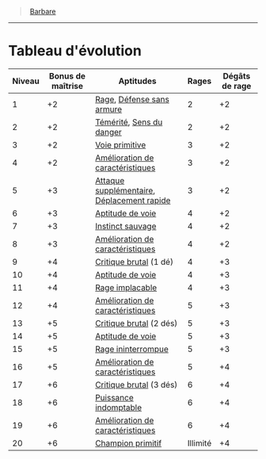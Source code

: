 ﻿---
!ClassEvolutionItem
Name: Tableau d'évolution
Table: >+
  |Niveau|Bonus <!--br-->de <!--br-->maîtrise|Aptitudes|Rages|Dégâts <!--br-->de <!--br-->rage|

  |---|---|---|---|---|

  |1|+2|[Rage](hd_barbarian_rage.md), <!--br-->[Défense sans armure](hd_barbarian_defense_sans_armure.md)|2|+2|

  |2|+2|[Témérité](hd_barbarian_temerite.md), <!--br-->[Sens du danger](hd_barbarian_sens_du_danger.md)|2|+2|

  |3|+2|[Voie primitive](hd_barbarian_voie_primitive.md)|3|+2|

  |4|+2|[Amélioration de <!--br-->caractéristiques](hd_barbarian_amelioration_de_caracteristiques.md)|3|+2|

  |5|+3|[Attaque supplémentaire](hd_barbarian_attaque_supplementaire.md), <!--br-->[Déplacement rapide](hd_barbarian_deplacement_rapide.md)|3|+2|

  |6|+3|[Aptitude de voie](hd_barbarian_voie_primitive.md)|4|+2|

  |7|+3|[Instinct sauvage](hd_barbarian_instinct_sauvage.md)|4|+2|

  |8|+3|[Amélioration de <!--br-->caractéristiques](hd_barbarian_amelioration_de_caracteristiques.md)|4|+2|

  |9|+4|[Critique brutal](hd_barbarian_critique_brutal.md) (1 dé)|4|+3|

  |10|+4|[Aptitude de voie](hd_barbarian_voie_primitive.md)|4|+3|

  |11|+4|[Rage implacable](hd_barbarian_rage_implacable.md)|4|+3|

  |12|+4|[Amélioration de <!--br-->caractéristiques](hd_barbarian_amelioration_de_caracteristiques.md)|5|+3|

  |13|+5|[Critique brutal](hd_barbarian_critique_brutal.md) (2 dés)|5|+3|

  |14|+5|[Aptitude de voie](hd_barbarian_voie_primitive.md)|5|+3|

  |15|+5|[Rage ininterrompue](hd_barbarian_rage_ininterrompue.md)|5|+3|

  |16|+5|[Amélioration de <!--br-->caractéristiques](hd_barbarian_amelioration_de_caracteristiques.md)|5|+4|

  |17|+6|[Critique brutal](hd_barbarian_critique_brutal.md) (3 dés)|6|+4|

  |18|+6|[Puissance indomptable](hd_barbarian_puissance_indomptable.md)|6|+4|

  |19|+6|[Amélioration de <!--br-->caractéristiques](hd_barbarian_amelioration_de_caracteristiques.md)|6|+4|

  |20|+6|[Champion primitif](hd_barbarian_champion_primitif.md)|Illimité|+4|

Id: barbarian_hd.md#tableau-dévolution
ParentLink: barbarian_hd.md#barbare
ParentName: Barbare
NameLevel: 1
Attributes:
  Name: Tableau d'évolution
  Markdown: >+
    # <!--Name-->Tableau d'évolution<!--/Name-->


    |Niveau|Bonus <!--br-->de <!--br-->maîtrise|Aptitudes|Rages|Dégâts <!--br-->de <!--br-->rage|

    |---|---|---|---|---|

    |1|+2|[Rage](hd_barbarian_rage.md), <!--br-->[Défense sans armure](hd_barbarian_defense_sans_armure.md)|2|+2|

    |2|+2|[Témérité](hd_barbarian_temerite.md), <!--br-->[Sens du danger](hd_barbarian_sens_du_danger.md)|2|+2|

    |3|+2|[Voie primitive](hd_barbarian_voie_primitive.md)|3|+2|

    |4|+2|[Amélioration de <!--br-->caractéristiques](hd_barbarian_amelioration_de_caracteristiques.md)|3|+2|

    |5|+3|[Attaque supplémentaire](hd_barbarian_attaque_supplementaire.md), <!--br-->[Déplacement rapide](hd_barbarian_deplacement_rapide.md)|3|+2|

    |6|+3|[Aptitude de voie](hd_barbarian_voie_primitive.md)|4|+2|

    |7|+3|[Instinct sauvage](hd_barbarian_instinct_sauvage.md)|4|+2|

    |8|+3|[Amélioration de <!--br-->caractéristiques](hd_barbarian_amelioration_de_caracteristiques.md)|4|+2|

    |9|+4|[Critique brutal](hd_barbarian_critique_brutal.md) (1 dé)|4|+3|

    |10|+4|[Aptitude de voie](hd_barbarian_voie_primitive.md)|4|+3|

    |11|+4|[Rage implacable](hd_barbarian_rage_implacable.md)|4|+3|

    |12|+4|[Amélioration de <!--br-->caractéristiques](hd_barbarian_amelioration_de_caracteristiques.md)|5|+3|

    |13|+5|[Critique brutal](hd_barbarian_critique_brutal.md) (2 dés)|5|+3|

    |14|+5|[Aptitude de voie](hd_barbarian_voie_primitive.md)|5|+3|

    |15|+5|[Rage ininterrompue](hd_barbarian_rage_ininterrompue.md)|5|+3|

    |16|+5|[Amélioration de <!--br-->caractéristiques](hd_barbarian_amelioration_de_caracteristiques.md)|5|+4|

    |17|+6|[Critique brutal](hd_barbarian_critique_brutal.md) (3 dés)|6|+4|

    |18|+6|[Puissance indomptable](hd_barbarian_puissance_indomptable.md)|6|+4|

    |19|+6|[Amélioration de <!--br-->caractéristiques](hd_barbarian_amelioration_de_caracteristiques.md)|6|+4|

    |20|+6|[Champion primitif](hd_barbarian_champion_primitif.md)|Illimité|+4|

  Table: >+
    |Niveau|Bonus <!--br-->de <!--br-->maîtrise|Aptitudes|Rages|Dégâts <!--br-->de <!--br-->rage|

    |---|---|---|---|---|

    |1|+2|[Rage](hd_barbarian_rage.md), <!--br-->[Défense sans armure](hd_barbarian_defense_sans_armure.md)|2|+2|

    |2|+2|[Témérité](hd_barbarian_temerite.md), <!--br-->[Sens du danger](hd_barbarian_sens_du_danger.md)|2|+2|

    |3|+2|[Voie primitive](hd_barbarian_voie_primitive.md)|3|+2|

    |4|+2|[Amélioration de <!--br-->caractéristiques](hd_barbarian_amelioration_de_caracteristiques.md)|3|+2|

    |5|+3|[Attaque supplémentaire](hd_barbarian_attaque_supplementaire.md), <!--br-->[Déplacement rapide](hd_barbarian_deplacement_rapide.md)|3|+2|

    |6|+3|[Aptitude de voie](hd_barbarian_voie_primitive.md)|4|+2|

    |7|+3|[Instinct sauvage](hd_barbarian_instinct_sauvage.md)|4|+2|

    |8|+3|[Amélioration de <!--br-->caractéristiques](hd_barbarian_amelioration_de_caracteristiques.md)|4|+2|

    |9|+4|[Critique brutal](hd_barbarian_critique_brutal.md) (1 dé)|4|+3|

    |10|+4|[Aptitude de voie](hd_barbarian_voie_primitive.md)|4|+3|

    |11|+4|[Rage implacable](hd_barbarian_rage_implacable.md)|4|+3|

    |12|+4|[Amélioration de <!--br-->caractéristiques](hd_barbarian_amelioration_de_caracteristiques.md)|5|+3|

    |13|+5|[Critique brutal](hd_barbarian_critique_brutal.md) (2 dés)|5|+3|

    |14|+5|[Aptitude de voie](hd_barbarian_voie_primitive.md)|5|+3|

    |15|+5|[Rage ininterrompue](hd_barbarian_rage_ininterrompue.md)|5|+3|

    |16|+5|[Amélioration de <!--br-->caractéristiques](hd_barbarian_amelioration_de_caracteristiques.md)|5|+4|

    |17|+6|[Critique brutal](hd_barbarian_critique_brutal.md) (3 dés)|6|+4|

    |18|+6|[Puissance indomptable](hd_barbarian_puissance_indomptable.md)|6|+4|

    |19|+6|[Amélioration de <!--br-->caractéristiques](hd_barbarian_amelioration_de_caracteristiques.md)|6|+4|

    |20|+6|[Champion primitif](hd_barbarian_champion_primitif.md)|Illimité|+4|

AttributesDictionary: >+
  Name: Tableau d'évolution

  Markdown: >+

    # <!--Name-->Tableau d'évolution<!--/Name-->





    |Niveau|Bonus <!--br-->de <!--br-->maîtrise|Aptitudes|Rages|Dégâts <!--br-->de <!--br-->rage|



    |---|---|---|---|---|



    |1|+2|[Rage](hd_barbarian_rage.md), <!--br-->[Défense sans armure](hd_barbarian_defense_sans_armure.md)|2|+2|



    |2|+2|[Témérité](hd_barbarian_temerite.md), <!--br-->[Sens du danger](hd_barbarian_sens_du_danger.md)|2|+2|



    |3|+2|[Voie primitive](hd_barbarian_voie_primitive.md)|3|+2|



    |4|+2|[Amélioration de <!--br-->caractéristiques](hd_barbarian_amelioration_de_caracteristiques.md)|3|+2|



    |5|+3|[Attaque supplémentaire](hd_barbarian_attaque_supplementaire.md), <!--br-->[Déplacement rapide](hd_barbarian_deplacement_rapide.md)|3|+2|



    |6|+3|[Aptitude de voie](hd_barbarian_voie_primitive.md)|4|+2|



    |7|+3|[Instinct sauvage](hd_barbarian_instinct_sauvage.md)|4|+2|



    |8|+3|[Amélioration de <!--br-->caractéristiques](hd_barbarian_amelioration_de_caracteristiques.md)|4|+2|



    |9|+4|[Critique brutal](hd_barbarian_critique_brutal.md) (1 dé)|4|+3|



    |10|+4|[Aptitude de voie](hd_barbarian_voie_primitive.md)|4|+3|



    |11|+4|[Rage implacable](hd_barbarian_rage_implacable.md)|4|+3|



    |12|+4|[Amélioration de <!--br-->caractéristiques](hd_barbarian_amelioration_de_caracteristiques.md)|5|+3|



    |13|+5|[Critique brutal](hd_barbarian_critique_brutal.md) (2 dés)|5|+3|



    |14|+5|[Aptitude de voie](hd_barbarian_voie_primitive.md)|5|+3|



    |15|+5|[Rage ininterrompue](hd_barbarian_rage_ininterrompue.md)|5|+3|



    |16|+5|[Amélioration de <!--br-->caractéristiques](hd_barbarian_amelioration_de_caracteristiques.md)|5|+4|



    |17|+6|[Critique brutal](hd_barbarian_critique_brutal.md) (3 dés)|6|+4|



    |18|+6|[Puissance indomptable](hd_barbarian_puissance_indomptable.md)|6|+4|



    |19|+6|[Amélioration de <!--br-->caractéristiques](hd_barbarian_amelioration_de_caracteristiques.md)|6|+4|



    |20|+6|[Champion primitif](hd_barbarian_champion_primitif.md)|Illimité|+4|



  Table: >+

    |Niveau|Bonus <!--br-->de <!--br-->maîtrise|Aptitudes|Rages|Dégâts <!--br-->de <!--br-->rage|



    |---|---|---|---|---|



    |1|+2|[Rage](hd_barbarian_rage.md), <!--br-->[Défense sans armure](hd_barbarian_defense_sans_armure.md)|2|+2|



    |2|+2|[Témérité](hd_barbarian_temerite.md), <!--br-->[Sens du danger](hd_barbarian_sens_du_danger.md)|2|+2|



    |3|+2|[Voie primitive](hd_barbarian_voie_primitive.md)|3|+2|



    |4|+2|[Amélioration de <!--br-->caractéristiques](hd_barbarian_amelioration_de_caracteristiques.md)|3|+2|



    |5|+3|[Attaque supplémentaire](hd_barbarian_attaque_supplementaire.md), <!--br-->[Déplacement rapide](hd_barbarian_deplacement_rapide.md)|3|+2|



    |6|+3|[Aptitude de voie](hd_barbarian_voie_primitive.md)|4|+2|



    |7|+3|[Instinct sauvage](hd_barbarian_instinct_sauvage.md)|4|+2|



    |8|+3|[Amélioration de <!--br-->caractéristiques](hd_barbarian_amelioration_de_caracteristiques.md)|4|+2|



    |9|+4|[Critique brutal](hd_barbarian_critique_brutal.md) (1 dé)|4|+3|



    |10|+4|[Aptitude de voie](hd_barbarian_voie_primitive.md)|4|+3|



    |11|+4|[Rage implacable](hd_barbarian_rage_implacable.md)|4|+3|



    |12|+4|[Amélioration de <!--br-->caractéristiques](hd_barbarian_amelioration_de_caracteristiques.md)|5|+3|



    |13|+5|[Critique brutal](hd_barbarian_critique_brutal.md) (2 dés)|5|+3|



    |14|+5|[Aptitude de voie](hd_barbarian_voie_primitive.md)|5|+3|



    |15|+5|[Rage ininterrompue](hd_barbarian_rage_ininterrompue.md)|5|+3|



    |16|+5|[Amélioration de <!--br-->caractéristiques](hd_barbarian_amelioration_de_caracteristiques.md)|5|+4|



    |17|+6|[Critique brutal](hd_barbarian_critique_brutal.md) (3 dés)|6|+4|



    |18|+6|[Puissance indomptable](hd_barbarian_puissance_indomptable.md)|6|+4|



    |19|+6|[Amélioration de <!--br-->caractéristiques](hd_barbarian_amelioration_de_caracteristiques.md)|6|+4|



    |20|+6|[Champion primitif](hd_barbarian_champion_primitif.md)|Illimité|+4|



---
> [Barbare](hd_barbarian.md)

---

# Tableau d'évolution

|Niveau|Bonus de maîtrise|Aptitudes|Rages|Dégâts de rage|
|---|---|---|---|---|
|1|+2|[Rage](hd_barbarian_rage.md), [Défense sans armure](hd_barbarian_defense_sans_armure.md)|2|+2|
|2|+2|[Témérité](hd_barbarian_temerite.md), [Sens du danger](hd_barbarian_sens_du_danger.md)|2|+2|
|3|+2|[Voie primitive](hd_barbarian_voie_primitive.md)|3|+2|
|4|+2|[Amélioration de caractéristiques](hd_barbarian_amelioration_de_caracteristiques.md)|3|+2|
|5|+3|[Attaque supplémentaire](hd_barbarian_attaque_supplementaire.md), [Déplacement rapide](hd_barbarian_deplacement_rapide.md)|3|+2|
|6|+3|[Aptitude de voie](hd_barbarian_voie_primitive.md)|4|+2|
|7|+3|[Instinct sauvage](hd_barbarian_instinct_sauvage.md)|4|+2|
|8|+3|[Amélioration de caractéristiques](hd_barbarian_amelioration_de_caracteristiques.md)|4|+2|
|9|+4|[Critique brutal](hd_barbarian_critique_brutal.md) (1 dé)|4|+3|
|10|+4|[Aptitude de voie](hd_barbarian_voie_primitive.md)|4|+3|
|11|+4|[Rage implacable](hd_barbarian_rage_implacable.md)|4|+3|
|12|+4|[Amélioration de caractéristiques](hd_barbarian_amelioration_de_caracteristiques.md)|5|+3|
|13|+5|[Critique brutal](hd_barbarian_critique_brutal.md) (2 dés)|5|+3|
|14|+5|[Aptitude de voie](hd_barbarian_voie_primitive.md)|5|+3|
|15|+5|[Rage ininterrompue](hd_barbarian_rage_ininterrompue.md)|5|+3|
|16|+5|[Amélioration de caractéristiques](hd_barbarian_amelioration_de_caracteristiques.md)|5|+4|
|17|+6|[Critique brutal](hd_barbarian_critique_brutal.md) (3 dés)|6|+4|
|18|+6|[Puissance indomptable](hd_barbarian_puissance_indomptable.md)|6|+4|
|19|+6|[Amélioration de caractéristiques](hd_barbarian_amelioration_de_caracteristiques.md)|6|+4|
|20|+6|[Champion primitif](hd_barbarian_champion_primitif.md)|Illimité|+4|

